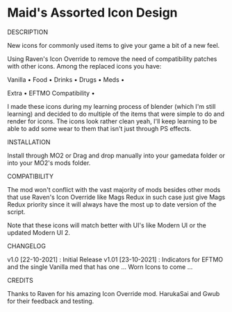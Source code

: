 # Maid's Assorted Icon Design
 DESCRIPTION
 
New icons for commonly used items to give your game a bit of a new feel.

Using Raven's Icon Override to remove the need of compatibility patches with other icons. Among the replaced icons you have:

Vanilla
• Food • Drinks • Drugs • Meds •

Extra
• EFTMO Compatibility •

I made these icons during my learning process of blender (which I'm still learning) and decided to do multiple of the items that were simple to do and render for icons.
The icons look rather clean yeah, I'll keep learning to be able to add some wear to them that isn't just through PS effects.

 INSTALLATION
 
Install through MO2 or Drag and drop manually into your gamedata folder or into your MO2's mods folder.

 COMPATIBILITY
 
The mod won't conflict with the vast majority of mods besides other mods that use Raven's Icon Override like Mags Redux in such case just give Mags Redux priority since it will always have the most up to date version of the script.

Note that these icons will match better with UI's like Modern UI or the updated Modern UI 2.

 CHANGELOG
 
v1.0 [22-10-2021] : Initial Release
v1.01 [23-10-2021] : Indicators for EFTMO and the single Vanilla med that has one
... Worn Icons to come ...

 CREDITS
 
Thanks to Raven for his amazing Icon Override mod.
HarukaSai and Gwub for their feedback and testing.
